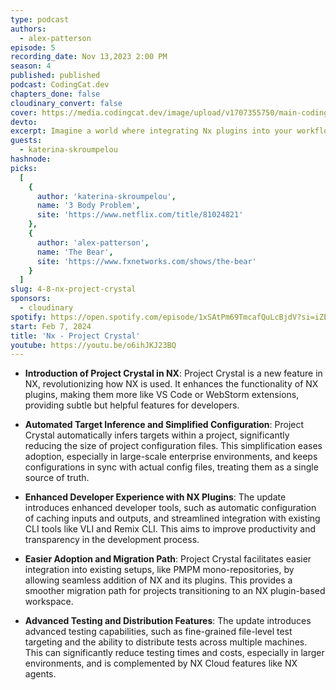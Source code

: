 ```yaml
---
type: podcast
authors:
  - alex-patterson
episode: 5
recording_date: Nov 13,2023 2:00 PM
season: 4
published: published
podcast: CodingCat.dev
chapters_done: false
cloudinary_convert: false
cover: https://media.codingcat.dev/image/upload/v1707355750/main-codingcatdev-photo/4_NxProjectCrystal.png
devto:
excerpt: Imagine a world where integrating Nx plugins into your workflow is as seamless as adding extensions to VSCode. That's the vision of Nx Project Crystal!
guests:
  - katerina-skroumpelou
hashnode:
picks:
  [
    {
      author: 'katerina-skroumpelou',
      name: '3 Body Problem',
      site: 'https://www.netflix.com/title/81024821'
    },
    {
      author: 'alex-patterson',
      name: 'The Bear',
      site: 'https://www.fxnetworks.com/shows/the-bear'
    }
  ]
slug: 4-8-nx-project-crystal
sponsors:
  - cloudinary
spotify: https://open.spotify.com/episode/1xSAtPm69TmcafQuLcBjdV?si=iZEaHYtsRzihWPt2_unHFw
start: Feb 7, 2024
title: 'Nx - Project Crystal'
youtube: https://youtu.be/o6ihJKJ23BQ
---
```


- **Introduction of Project Crystal in NX**: Project Crystal is a new feature in NX, revolutionizing how NX is used. It enhances the functionality of NX plugins, making them more like VS Code or WebStorm extensions, providing subtle but helpful features for developers.

- **Automated Target Inference and Simplified Configuration**: Project Crystal automatically infers targets within a project, significantly reducing the size of project configuration files. This simplification eases adoption, especially in large-scale enterprise environments, and keeps configurations in sync with actual config files, treating them as a single source of truth.

- **Enhanced Developer Experience with NX Plugins**: The update introduces enhanced developer tools, such as automatic configuration of caching inputs and outputs, and streamlined integration with existing CLI tools like VLI and Remix CLI. This aims to improve productivity and transparency in the development process.

- **Easier Adoption and Migration Path**: Project Crystal facilitates easier integration into existing setups, like PMPM mono-repositories, by allowing seamless addition of NX and its plugins. This provides a smoother migration path for projects transitioning to an NX plugin-based workspace.

- **Advanced Testing and Distribution Features**: The update introduces advanced testing capabilities, such as fine-grained file-level test targeting and the ability to distribute tests across multiple machines. This can significantly reduce testing times and costs, especially in larger environments, and is complemented by NX Cloud features like NX agents.

